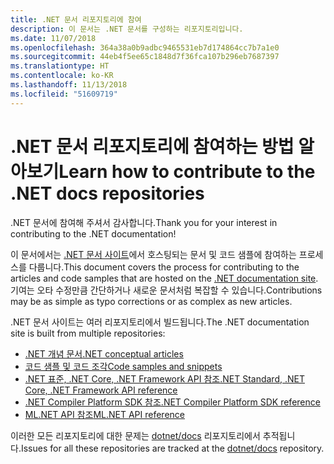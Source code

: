 ```yaml
---
title: .NET 문서 리포지토리에 참여
description: 이 문서는 .NET 문서를 구성하는 리포지토리입니다.
ms.date: 11/07/2018
ms.openlocfilehash: 364a38a0b9adbc9465531eb7d174864cc7b7a1e0
ms.sourcegitcommit: 44eb4f5ee65c1848d7f36fca107b296eb7687397
ms.translationtype: HT
ms.contentlocale: ko-KR
ms.lasthandoff: 11/13/2018
ms.locfileid: "51609719"
---
```

# <a name="learn-how-to-contribute-to-the-net-docs-repositories"></a><span data-ttu-id="86a77-103">.NET 문서 리포지토리에 참여하는 방법 알아보기</span><span class="sxs-lookup"><span data-stu-id="86a77-103">Learn how to contribute to the .NET docs repositories</span></span>

<span data-ttu-id="86a77-104">.NET 문서에 참여해 주셔서 감사합니다.</span><span class="sxs-lookup"><span data-stu-id="86a77-104">Thank you for your interest in contributing to the .NET documentation!</span></span>

<span data-ttu-id="86a77-105">이 문서에서는 [.NET 문서 사이트](https://docs.microsoft.com/dotnet)에서 호스팅되는 문서 및 코드 샘플에 참여하는 프로세스를 다룹니다.</span><span class="sxs-lookup"><span data-stu-id="86a77-105">This document covers the process for contributing to the articles and code samples that are hosted on the [.NET documentation site](https://docs.microsoft.com/dotnet).</span></span> <span data-ttu-id="86a77-106">기여는 오타 수정만큼 간단하거나 새로운 문서처럼 복잡할 수 있습니다.</span><span class="sxs-lookup"><span data-stu-id="86a77-106">Contributions may be as simple as typo corrections or as complex as new articles.</span></span>

<span data-ttu-id="86a77-107">.NET 문서 사이트는 여러 리포지토리에서 빌드됩니다.</span><span class="sxs-lookup"><span data-stu-id="86a77-107">The .NET documentation site is built from multiple repositories:</span></span>

- [<span data-ttu-id="86a77-108">.NET 개념 문서</span><span class="sxs-lookup"><span data-stu-id="86a77-108">.NET conceptual articles</span></span>](https://github.com/dotnet/docs)
- [<span data-ttu-id="86a77-109">코드 샘플 및 코드 조각</span><span class="sxs-lookup"><span data-stu-id="86a77-109">Code samples and snippets</span></span>](https://github.com/dotnet/samples)
- [<span data-ttu-id="86a77-110">.NET 표준, .NET Core, .NET Framework API 참조</span><span class="sxs-lookup"><span data-stu-id="86a77-110">.NET Standard, .NET Core, .NET Framework API reference</span></span>](https://github.com/dotnet/dotnet-api-docs)
- [<span data-ttu-id="86a77-111">.NET Compiler Platform SDK 참조</span><span class="sxs-lookup"><span data-stu-id="86a77-111">.NET Compiler Platform SDK reference</span></span>](https://github.com/dotnet/roslyn-api-docs)
- [<span data-ttu-id="86a77-112">ML.NET API 참조</span><span class="sxs-lookup"><span data-stu-id="86a77-112">ML.NET API reference</span></span>](https://github.com/dotnet/ml-api-docs)

<span data-ttu-id="86a77-113">이러한 모든 리포지토리에 대한 문제는 [dotnet/docs](https://github.com/dotnet/docs/issues) 리포지토리에서 추적됩니다.</span><span class="sxs-lookup"><span data-stu-id="86a77-113">Issues for all these repositories are tracked at the [dotnet/docs](https://github.com/dotnet/docs/issues) repository.</span></span>
